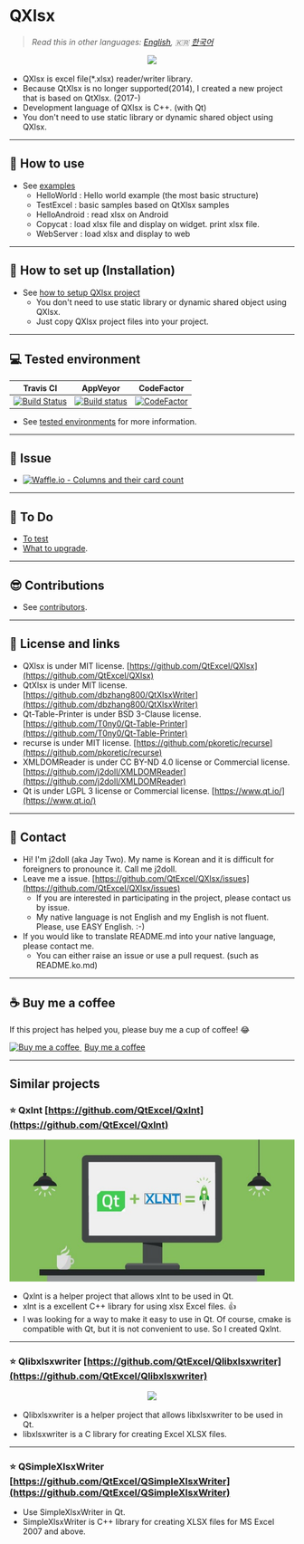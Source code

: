 # QXlsx

> *Read this in other languages: [English](README.md), :kr: [한국어](README.ko.md)*

<p align="center"><img src="https://raw.githubusercontent.com/QtExcel/QXlsx/master/markdown.data/QXlsx-Desktop.png"></p>

- QXlsx is excel file(*.xlsx) reader/writer library.
- Because QtXlsx is no longer supported(2014), I created a new project that is based on QtXlsx. (2017-)
- Development language of QXlsx is C++. (with Qt)
- You don't need to use static library or dynamic shared object using QXlsx.

---

## :page_with_curl: How to use
- See [examples](Example.md)
	- HelloWorld : Hello world example (the most basic structure)
	- TestExcel : basic samples based on QtXlsx samples
	- HelloAndroid : read xlsx on Android
	- Copycat : load xlsx file and display on widget. print xlsx file.
	- WebServer : load xlsx and display to web

---

## :wrench: How to set up (Installation)

- See [how to setup QXlsx project](HowToSetProject.md)
	- You don't need to use static library or dynamic shared object using QXlsx.
	- Just copy QXlsx project files into your project.	

---

## :computer: Tested environment

Travis CI | AppVeyor  | CodeFactor
:-------: | :-------: | :--------:
[![Build Status](https://travis-ci.com/QtExcel/QXlsx.svg?branch=master)](https://travis-ci.com/QtExcel/QXlsx) | [![Build status](https://ci.appveyor.com/api/projects/status/jkod8257gg66vm6e?svg=true)](https://ci.appveyor.com/project/QtExcel/qxlsx) | [![CodeFactor](https://www.codefactor.io/repository/github/qtexcel/qxlsx/badge)](https://www.codefactor.io/repository/github/qtexcel/qxlsx)

- See [tested environments](TestEnv.md) for more information.

---

## :newspaper: Issue

- [![Waffle.io - Columns and their card count](https://badge.waffle.io/QtExcel/QXlsx.svg?columns=all)](https://waffle.io/QtExcel/QXlsx) 

---

## :construction_worker: To Do
- [To test](ToTest.md)
- [What to upgrade](ToUpgrade.md).

---

## :sunglasses: Contributions
- See [contributors](https://github.com/QtExcel/QXlsx/graphs/contributors).

---

## :link: License and links
- QXlsx is under MIT license. [https://github.com/QtExcel/QXlsx](https://github.com/QtExcel/QXlsx)
- QtXlsx is under MIT license. [https://github.com/dbzhang800/QtXlsxWriter](https://github.com/dbzhang800/QtXlsxWriter)
- Qt-Table-Printer is under BSD 3-Clause license. [https://github.com/T0ny0/Qt-Table-Printer](https://github.com/T0ny0/Qt-Table-Printer) 
- recurse is under MIT license. [https://github.com/pkoretic/recurse](https://github.com/pkoretic/recurse)
- XMLDOMReader is under CC BY-ND 4.0 license or Commercial license. [https://github.com/j2doll/XMLDOMReader](https://github.com/j2doll/XMLDOMReader)
- Qt is under LGPL 3 license or Commercial license. [https://www.qt.io/](https://www.qt.io/) 

---

## :email: Contact
- Hi! I'm j2doll (aka Jay Two). My name is Korean and it is difficult for foreigners to pronounce it. Call me j2doll.
- Leave me a issue. [https://github.com/QtExcel/QXlsx/issues](https://github.com/QtExcel/QXlsx/issues)
	- If you are interested in participating in the project, please contact us by issue.
	- My native language is not English and my English is not fluent. Please, use EASY English. :-)
- If you would like to translate README.md into your native language, please contact me.
	- You can either raise an issue or use a pull request. (such as README.ko.md)

---

## :coffee: Buy me a coffee

If this project has helped you, please buy me a cup of coffee! :joy:

<a class="bmc-button" target="_blank" href="https://www.buymeacoffee.com/Yukrf5X">
<img src="https://www.buymeacoffee.com/assets/img/BMC-btn-logo.svg" alt="Buy me a coffee">
<span style="margin-left:5px">Buy me a coffee</span>
</a>
	
---

## Similar projects

### :star: <b>Qxlnt</b> [https://github.com/QtExcel/Qxlnt](https://github.com/QtExcel/Qxlnt)

<p align="center"><img src="https://github.com/QtExcel/Qxlnt/raw/master/markdown-data/Concept-QXlnt.jpg"></p>

- Qxlnt is a helper project that allows xlnt to be used in Qt.
- xlnt is a excellent C++ library for using xlsx Excel files. :+1:
- I was looking for a way to make it easy to use in Qt. Of course, cmake is compatible with Qt, but it is not convenient to use. So I created Qxlnt.

---

### :star: <b>Qlibxlsxwriter</b> [https://github.com/QtExcel/Qlibxlsxwriter](https://github.com/QtExcel/Qlibxlsxwriter)

<p align="center"><img src="https://github.com/QtExcel/Qlibxlsxwriter/raw/master/markdown.data/logo.png"></p>

- Qlibxlsxwriter is a helper project that allows libxlsxwriter to be used in Qt.
- libxlsxwriter is a C library for creating Excel XLSX files.

---

### :star: <b>QSimpleXlsxWriter</b> [https://github.com/QtExcel/QSimpleXlsxWriter](https://github.com/QtExcel/QSimpleXlsxWriter)

- Use SimpleXlsxWriter in Qt.
- SimpleXlsxWriter is C++ library for creating XLSX files for MS Excel 2007 and above.
